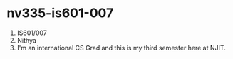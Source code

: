 # nv335-is601-007
1. IS601/007
2. Nithya
3. I'm an international CS Grad and this is my third semester here at NJIT.
